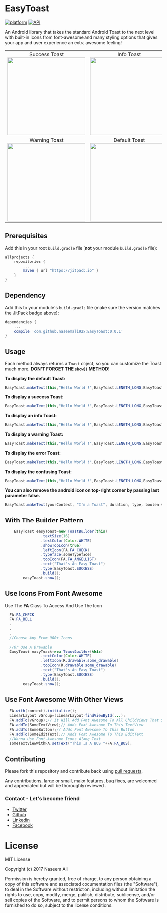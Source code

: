 # EasyToast
[![platform](https://img.shields.io/badge/platform-Android-yellow.svg)](https://www.android.com)
[![API](https://img.shields.io/badge/API-16%2B-brightgreen.svg?style=plastic)](https://android-arsenal.com/api?level=16)

An Android library that takes the standard Android Toast to the next level with built-in icons from font-awesome and many styling options that gives your app and user experience an extra awesome feeling!


<table>
  <tr>
    <td>
      <center>
        Success Toast</br>
      <img src="https://raw.githubusercontent.com/naseemali925/EasyToast/master/images/success.png" width="250">
      </center>
    </td>
    <td>
      <center>
        Info Toast</br>
      <img src="https://raw.githubusercontent.com/naseemali925/EasyToast/master/images/info.png" width="250">
      </center>
    </td>
    <td>
      <center>
        Error Toast</br>
      <img src="https://raw.githubusercontent.com/naseemali925/EasyToast/master/images/error.png" width="250">
      </center>
    </td>
  </tr>
  <tr>
    <td>
      <center>
        Warning Toast</br>
      <img src="https://raw.githubusercontent.com/naseemali925/EasyToast/master/images/warning.png" width="250">
      </center>
    </td>
    <td>
      <center>
        Default Toast</br>
      <img src="https://raw.githubusercontent.com/naseemali925/EasyToast/master/images/default.png" width="250">
      </center>
    </td>
    <td>
      <center>
        Confusing Toast</br>
      <img src="https://raw.githubusercontent.com/naseemali925/EasyToast/master/images/confuse.png" width="250">
      </center>
    </td>
  </tr>
 </table>

## Prerequisites

Add this in your root `build.gradle` file (**not** your module `build.gradle` file):

```gradle
allprojects {
	repositories {
		...
		maven { url "https://jitpack.io" }
	}
}
```

## Dependency

Add this to your module's `build.gradle` file (make sure the version matches the JitPack badge above):

```gradle
dependencies {
	...
	compile 'com.github.naseemali925:EasyToast:0.0.1'
}
```
## Usage

Each method always returns a `Toast` object, so you can customize the Toast much more. **DON'T FORGET THE `show()` METHOD!**

**To display the default Toast:**

``` java
EasyToast.makeText(this,"Hello World !",EasyToast.LENGTH_LONG,EasyToast.DEFAULT,true);
```
**To display a success Toast:**

``` java
EasyToast.makeText(this,"Hello World !",EasyToast.LENGTH_LONG,EasyToast.SUCCESS,true);
```
**To display an info Toast:**

``` java
EasyToast.makeText(this,"Hello World !",EasyToast.LENGTH_LONG,EasyToast.INFO,true);
```
**To display a warning Toast:**

``` java
EasyToast.makeText(this,"Hello World !",EasyToast.LENGTH_LONG,EasyToast.WARNING,true);
```
**To display the error Toast:**

``` java
EasyToast.makeText(this,"Hello World !",EasyToast.LENGTH_LONG,EasyToast.ERROR,true);
```
**To display the confusing Toast:**

``` java
EasyToast.makeText(this,"Hello World !",EasyToast.LENGTH_LONG,EasyToast.CONFUSING,true);
```
**You can also remove the android icon on top-right corner by passing last parameter false.**
``` java
EasyToast.makeText(yourContext, "I'm a Toast", duration, type, boolen value).show();
```

## With The Builder Pattern

```java
	EasyToast easyToast=new ToastBuilder(this)
                .textSize(16)
                .textColor(Color.WHITE)
                .showTopIcon(true)
                .leftIcon(FA.FA_CHECK)
                .typeface(someTypeface)
                .topIcon(FA.FA_ANGELLIST)
                .text("That's An Easy Toast")
                .type(EasyToast.SUCCESS)
                .build();
        easyToast.show();
```

## Use Icons From Font Awesome

Use The **FA** Class To Access And Use The Icon
```java
  FA.FA_CHECK
  FA.FA_BELL
  .
  .
  .
  //Choose Any From 900+ Icons
  
  //Or Use A Drawable
  EasyToast easyToast=new ToastBuilder(this)
                .textColor(Color.WHITE)
                .leftIcon(R.drawable.some_drawable)
                .topIcon(R.drawable.some_drawable)
                .text("That's An Easy Toast")
                .type(EasyToast.SUCCESS)
                .build();
        easyToast.show();
```

## Use Font Awesome With Other Views
```java
  FA.with(context).initialize();
  LinearLayout vGroup=(LinearLayout)findViewById(...);
  FA.addTo(vGroup);// It Will Add Font Awesome To All ChildViews That Supports Text(TextView,EditText,Button)
  FA.addTo(SomeTextView);// Adds Font Awesome To This TextView
  FA.addTo(SomeButton);// Adds Font Awesome To This Button
  FA.addTo(SomeEditText);// Adds Font Awesome To This EditText
  //Wanna Use Font-Awesome Icons Along Text
  someTextViewWithFA.setText("This Is A BUS "+FA.FA_BUS);

```

## Contributing

Please fork this repository and contribute back using
[pull requests](https://github.com/naseemali925/EasyToast/pulls).

Any contributions, large or small, major features, bug fixes, are welcomed and appreciated
but will be thoroughly reviewed .

### Contact - Let's become friend
- [Twitter](https://twitter.com/thisismenaseem)
- [Github](https://github.com/naseemali925)
- [Linkedin](https://www.linkedin.com/in/naseem-ali-86842b144/)
- [Facebook](https://www.facebook.com/naseem.ali.1466)

# License

MIT License

Copyright (c) 2017 Naseem Ali

Permission is hereby granted, free of charge, to any person obtaining a copy
of this software and associated documentation files (the "Software"), to deal
in the Software without restriction, including without limitation the rights
to use, copy, modify, merge, publish, distribute, sublicense, and/or sell
copies of the Software, and to permit persons to whom the Software is
furnished to do so, subject to the license conditions.
